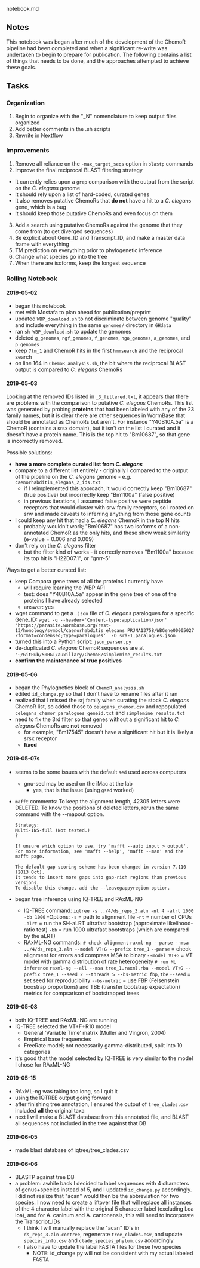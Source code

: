 notebook.md

## Notes

This notebook was began after much of the development of the ChemoR pipeline had been completed and when a significant re-write was undertaken to begin to prepare for publication. The following contains a list of things that needs to be done, and the approaches attempted to achieve these goals.

## Tasks

### Organization

1. Begin to organize with the "\_N" nomenclature to keep output files organized
2. Add better comments in the .sh scripts
3. Rewrite in Nextflow


### Improvements

1. Remove all reliance on the `-max_target_seqs` option in `blastp` commands
2. Improve the final reciprocal BLAST filtering strategy
  - It currently relies upon a `grep` comparison with the output from the script on the *C. elegans* genome
  - It should rely upon a list of hard-coded, curated genes
  - It also removes putative ChemoRs that **do not** have a hit to a *C. elegans* gene, which is a bug
  - It should keep those putative ChemoRs and even focus on them
3. Add a search using putative ChemoRs against the genome that they come from (to get diverged sequences)
4. Be explicit about Gene_ID and Transcript_ID, and make a master data frame with everything
5. TM prediction on everything prior to phylogenetic inference
6. Change what species go into the tree
7. When there are isoforms, keep the longest sequence


### Rolling Notebook

#### 2019-05-02

- began this notebook  
- met with Mostafa to plan ahead for publication/preprint  
- updated `WBP_download.sh` to not discriminate between genome "quality" and include everything in the same `genomes/` directory in `GHdata`
- ran `sh WBP_download.sh` to update the genomes
- deleted `g_genomes`, `ngf_genomes`, `f_genomes`, `ngo_genomes`, `a_genomes`, and `p_genomes`
- keep `7tm_1` and ChemoR hits in the first `hmmsearch` and the reciprocal search
- on line 164 in `ChemoR_analysis.sh`, the bit where the reciprocal BLAST output is compared to *C. elegans* ChemoRs


#### 2019-05-03

Looking at the removed IDs listed in `_3_filtered.txt`, it appears that there are problems with the comparison to putative *C. elegans* ChemoRs. This list was generated by probing **proteins** that had been labeled with any of the 23 family names, but it is clear there are other sequences in WormBase that should be annotated as ChemoRs but aren't. For instance "Y40B10A.5a" is a ChemoR (contains a srsx domain), but it isn't on the list I curated and it doesn't have a protein name. This is the top hit to "Bm10687", so that gene is incorrectly removed.

Possible solutions:

- **have a more complete curated list from *C. elegans***
- compare to a different list entirely - originally I compared to the output of the pipeline on the *C. elegans* genome - e.g. `caenorhabditis_elegans_2_ids.txt`
  - if I reimplemented this approach, it would correctly keep "Bm10687" (true positive) but incorrectly keep "Bm1100a" (false positive)
  - in previous iterations, I assumed false positive were peptide receptors that would cluster with srw family receptors, so I rooted on srw and made caveats to inferring anything from those gene counts
- I could keep any hit that had a *C. elegans* ChemoR in the top N hits
  - probably wouldn't work; "Bm10687" has two isoforms of a non-annotated ChemoR as the only hits, and these show weak similarity (e-value = 0.006 and 0.009)
- don't rely on the *C. elegans* filter
  - but the filter kind of works - it correctly removes "Bm1100a" because its top hit is "H22D07.1", or "gnrr-5"

Ways to get a better curated list:

- keep Compara gene trees of all the proteins I currently have
  - will require learning the WBP API
  - test: does "Y40B10A.5a" appear in the gene tree of one of the proteins I have already selected
  - answer: yes
- wget command to get a `.json` file of *C. elegans* paralogues for a specific Gene_ID:
    `wget -q --header='Content-type:application/json' 'https://parasite.wormbase.org/rest-13/homology/symbol/caenorhabditis_elegans_PRJNA13758/WBGene00005027?format=condensed;type=paralogues'  -O sra-1_paralogues.json`
- turned this into a Python script: `json_parser.py`
- de-duplicated *C. elegans* ChemoR sequences are at `"~/GitHub/50HGI/auxillary/ChemoR/simplemine_results.txt`
- **confirm the maintenance of true positives**

#### 2019-05-06

- began the Phylognetics block of `ChemoR_analysis.sh`
- edited `id_change.py` so that I don't have to rename files after it ran
- realized that I missed the srj family when curating the stock *C. elegans* ChemoR list, so added those to `celegans_chemor.csv` and repopulated `celegans_chemor_paralogues_geneid.txt` and `simplemine_results.txt`
- need to fix the 3rd filter so that genes without a significant hit to *C. elegans* ChemoRs are **not** removed
  - for example, "Bm17545" doesn't have a significant hit but it is likely a srsx receptor
  - **fixed**

#### 2019-05-07s

- seems to be some issues with the default `sed` used across computers
  - gnu-sed may be used on the iMac at the lab
    - yes, that is the issue (using `gsed` worked)
- `mafft` comments:
      To keep the alignment length, 42305 letters were DELETED.
      To know the positions of deleted letters, rerun the same command with the --mapout option.

      Strategy:
      Multi-INS-full (Not tested.)
      ?

      If unsure which option to use, try 'mafft --auto input > output'.
      For more information, see 'mafft --help', 'mafft --man' and the mafft page.

      The default gap scoring scheme has been changed in version 7.110 (2013 Oct).
      It tends to insert more gaps into gap-rich regions than previous versions.
      To disable this change, add the --leavegappyregion option.
- began tree inference using IQ-TREE and RAxML-NG
  - IQ-TREE command:
    `iqtree -s ../4/ds_reps_3.aln -nt 4 -alrt 1000 -bb 1000`
    -Options:
      `-s` = path to alignment file
      `-nt` = number of CPUs
      `-alrt` = run the SH-aLRT ultrafast bootstrap (approximate likelihood-ratio test)
      `-bb` = run 1000 ultrafast bootstraps (which are compared by the aLRT)
  - RAxML-NG commands:
    `# check alignment`
    `raxml-ng --parse --msa ../4/ds_reps_3.aln --model VT+G --prefix tree_1`
      `--parse` = check alignment for errors and compress MSA to binary
      `--model VT+G` = VT model with gamma distribution of rate heterogeneity
    `# run ML inference`
    `raxml-ng --all --msa tree_1.raxml.rba --model VT+G --prefix tree_1 --seed 2 --threads 5 --bs-metric fbp,tbe`
      `--seed` = set seed for reproducibility
      `--bs-metric` = use FBP (Felsenstein boostrap proportions) and TBE (transfer bootstrap expectation) metrics for compsarison of bootstrapped trees

#### 2019-05-08

- both IQ-TREE and RAxML-NG are running
- IQ-TREE selected the VT+F+R10 model
  - General ‘Variable Time’ matrix (Muller and Vingron, 2004)
  - Empirical base frequencies
  - FreeRate model; not necessarily gamma-distributed, split into 10 categories
- it's good that the model selected by IQ-TREE is very similar to the model I chose for RAxML-NG

#### 2019-05-15

- RAxML-ng was taking too long, so I quit it
- using the IQTREE output going forward
- after finishing tree annotation, I ensured the output of `tree_clades.csv` included **all** the original taxa
- next I will make a BLAST database from this annotated file, and BLAST all sequences not included in the tree against that DB

#### 2019-06-05

- made blast database of iqtree/tree_clades.csv

#### 2019-06-06

- BLASTP against tree DB
- a problem: awhile back I decided to label sequences with 4 characters of genus+species instead of 5, and I updated `id_change.py` accordingly. I did not realize that "acan" would then be the abbreviation for two species. I now need to create a liftover file that will replace all instances of the 4 character label with the original 5 character label (excluding Loa loa), and for A. caninum and A. cantonensis, this will need to incorporate the Transcript_IDs
  - I think I will manually replace the "acan" ID's in `ds_reps_3.aln.contree`, regenerate `tree_clades.csv`, and update `species_info.csv` and `clade_species_phylum.csv` accordingly
  - I also have to update the label FASTA files for these two species
    - NOTE: id_change.py will not be consistent with my actual labeled FASTA
